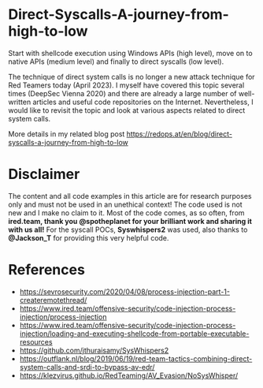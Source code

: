 # Direct-Syscalls-A-journey-from-high-to-low
Start with shellcode execution using Windows APIs (high level), move on to native APIs (medium level) and finally to direct syscalls (low level).

The technique of direct system calls is no longer a new attack technique for Red Teamers today (April 2023). I myself have covered this topic several times (DeepSec Vienna 2020) and there are already a large number of well-written articles and useful code repositories on the Internet. Nevertheless, I would like to revisit the topic and look at various aspects related to direct system calls.

More details in my related blog post https://redops.at/en/blog/direct-syscalls-a-journey-from-high-to-low

# **Disclaimer**
The content and all code examples in this article are for research purposes only and must not be used in an unethical context! The code used is not new and I make no claim to it. Most of the code comes, as so often, from **ired.team, thank you @spotheplanet for your brilliant work and sharing it with us all!**
For the syscall POCs, **Syswhispers2** was used, also thanks to **@Jackson_T** for providing this very helpful code. 

# **References** 
- https://sevrosecurity.com/2020/04/08/process-injection-part-1-createremotethread/
- https://www.ired.team/offensive-security/code-injection-process-injection/process-injection
- https://www.ired.team/offensive-security/code-injection-process-injection/loading-and-executing-shellcode-from-portable-executable-resources
- https://github.com/jthuraisamy/SysWhispers2
- https://outflank.nl/blog/2019/06/19/red-team-tactics-combining-direct-system-calls-and-srdi-to-bypass-av-edr/
- https://klezvirus.github.io/RedTeaming/AV_Evasion/NoSysWhisper/
